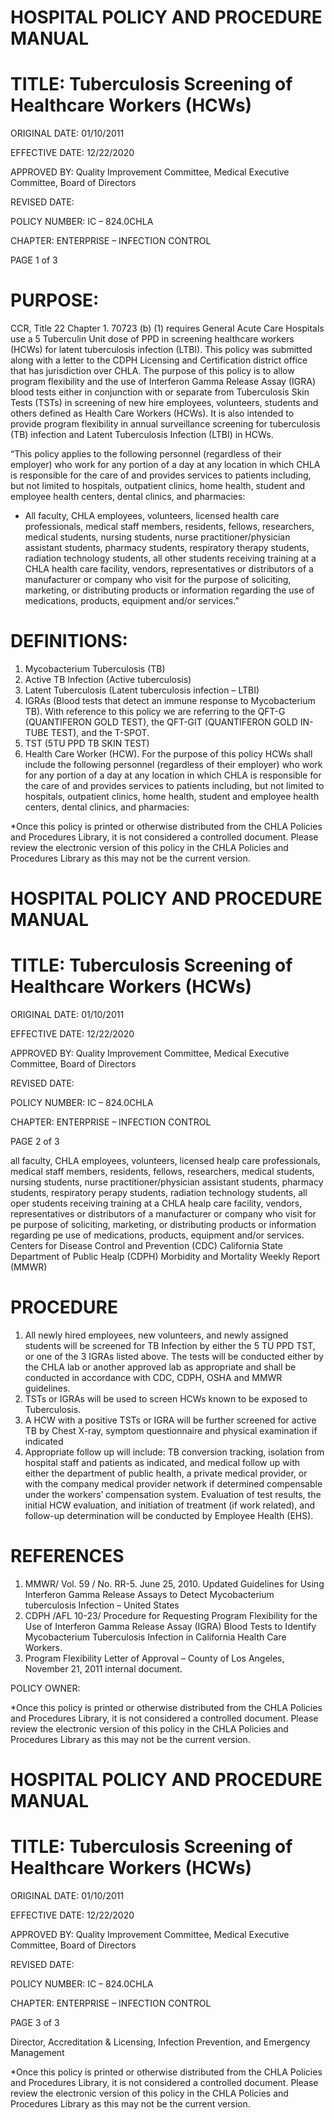 # HOSPITAL POLICY AND PROCEDURE MANUAL

# TITLE: Tuberculosis Screening of Healthcare Workers (HCWs)

ORIGINAL DATE: 01/10/2011

EFFECTIVE DATE: 12/22/2020

APPROVED BY: Quality Improvement Committee, Medical Executive Committee, Board of Directors

REVISED DATE:

POLICY NUMBER: IC – 824.0CHLA

CHAPTER: ENTERPRISE – INFECTION CONTROL

PAGE 1 of 3

# PURPOSE:

CCR, Title 22 Chapter 1. 70723 (b) (1) requires General Acute Care Hospitals use a 5 Tuberculin Unit dose of PPD in screening healthcare workers (HCWs) for latent tuberculosis infection (LTBI). This policy was submitted along with a letter to the CDPH Licensing and Certification district office that has jurisdiction over CHLA. The purpose of this policy is to allow program flexibility and the use of Interferon Gamma Release Assay (IGRA) blood tests either in conjunction with or separate from Tuberculosis Skin Tests (TSTs) in screening of new hire employees, volunteers, students and others defined as Health Care Workers (HCWs). It is also intended to provide program flexibility in annual surveillance screening for tuberculosis (TB) infection and Latent Tuberculosis Infection (LTBI) in HCWs.

“This policy applies to the following personnel (regardless of their employer) who work for any portion of a day at any location in which CHLA is responsible for the care of and provides services to patients including, but not limited to hospitals, outpatient clinics, home health, student and employee health centers, dental clinics, and pharmacies:

- All faculty, CHLA employees, volunteers, licensed health care professionals, medical staff members, residents, fellows, researchers, medical students, nursing students, nurse practitioner/physician assistant students, pharmacy students, respiratory therapy students, radiation technology students, all other students receiving training at a CHLA health care facility, vendors, representatives or distributors of a manufacturer or company who visit for the purpose of soliciting, marketing, or distributing products or information regarding the use of medications, products, equipment and/or services.”

# DEFINITIONS:

1. Mycobacterium Tuberculosis (TB)
2. Active TB Infection (Active tuberculosis)
3. Latent Tuberculosis (Latent tuberculosis infection – LTBI)
4. IGRAs (Blood tests that detect an immune response to Mycobacterium TB). With reference to this policy we are referring to the QFT-G (QUANTIFERON GOLD TEST), the QFT-GIT (QUANTIFERON GOLD IN-TUBE TEST), and the T-SPOT.
5. TST (5TU PPD TB SKIN TEST)
6. Health Care Worker (HCW). For the purpose of this policy HCWs shall include the following personnel (regardless of their employer) who work for any portion of a day at any location in which CHLA is responsible for the care of and provides services to patients including, but not limited to hospitals, outpatient clinics, home health, student and employee health centers, dental clinics, and pharmacies:

*Once this policy is printed or otherwise distributed from the CHLA Policies and Procedures Library, it is not considered a controlled document. Please review the electronic version of this policy in the CHLA Policies and Procedures Library as this may not be the current version.
# HOSPITAL POLICY AND PROCEDURE MANUAL

# TITLE: Tuberculosis Screening of Healthcare Workers (HCWs)

ORIGINAL DATE: 01/10/2011

EFFECTIVE DATE: 12/22/2020

APPROVED BY: Quality Improvement Committee, Medical Executive Committee, Board of Directors

REVISED DATE:

POLICY NUMBER: IC – 824.0CHLA

CHAPTER: ENTERPRISE – INFECTION CONTROL

PAGE 2 of 3

all faculty, CHLA employees, volunteers, licensed healp care professionals, medical staff members, residents, fellows, researchers, medical students, nursing students, nurse practitioner/physician assistant students, pharmacy students, respiratory perapy students, radiation technology students, all oper students receiving training at a CHLA healp care facility, vendors, representatives or distributors of a manufacturer or company who visit for pe purpose of soliciting, marketing, or distributing products or information regarding pe use of medications, products, equipment and/or services.
Centers for Disease Control and Prevention (CDC)
California State Department of Public Healp (CDPH)
Morbidity and Mortality Weekly Report (MMWR)

# PROCEDURE

1. All newly hired employees, new volunteers, and newly assigned students will be screened for TB Infection by either the 5 TU PPD TST, or one of the 3 IGRAs listed above. The tests will be conducted either by the CHLA lab or another approved lab as appropriate and shall be conducted in accordance with CDC, CDPH, OSHA and MMWR guidelines.
2. TSTs or IGRAs will be used to screen HCWs known to be exposed to Tuberculosis.
3. A HCW with a positive TSTs or IGRA will be further screened for active TB by Chest X-ray, symptom questionnaire and physical examination if indicated
4. Appropriate follow up will include: TB conversion tracking, isolation from hospital staff and patients as indicated, and medical follow up with either the department of public health, a private medical provider, or with the company medical provider network if determined compensable under the workers’ compensation system. Evaluation of test results, the initial HCW evaluation, and initiation of treatment (if work related), and follow-up determination will be conducted by Employee Health (EHS).

# REFERENCES

1. MMWR/ Vol. 59 / No. RR-5. June 25, 2010. Updated Guidelines for Using Interferon Gamma Release Assays to Detect Mycobacterium tuberculosis Infection – United States
2. CDPH /AFL 10-23/ Procedure for Requesting Program Flexibility for the Use of Interferon Gamma Release Assay (IGRA) Blood Tests to Identify Mycobacterium Tuberculosis Infection in California Health Care Workers.
3. Program Flexibility Letter of Approval – County of Los Angeles, November 21, 2011 internal document.

POLICY OWNER:

*Once this policy is printed or otherwise distributed from the CHLA Policies and Procedures Library, it is not considered a controlled document. Please review the electronic version of this policy in the CHLA Policies and Procedures Library as this may not be the current version.
# HOSPITAL POLICY AND PROCEDURE MANUAL

# TITLE: Tuberculosis Screening of Healthcare Workers (HCWs)

ORIGINAL DATE: 01/10/2011

EFFECTIVE DATE: 12/22/2020

APPROVED BY: Quality Improvement Committee, Medical Executive Committee, Board of Directors

REVISED DATE:

POLICY NUMBER: IC – 824.0CHLA

CHAPTER: ENTERPRISE – INFECTION CONTROL

PAGE 3 of 3

Director, Accreditation & Licensing, Infection Prevention, and Emergency Management

*Once this policy is printed or otherwise distributed from the CHLA Policies and Procedures Library, it is not considered a controlled document. Please review the electronic version of this policy in the CHLA Policies and Procedures Library as this may not be the current version.